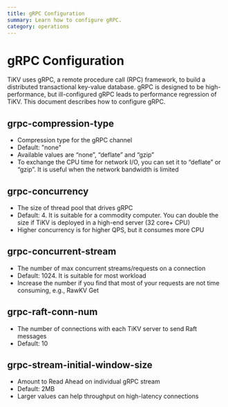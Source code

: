 ```yaml
---
title: gRPC Configuration 
summary: Learn how to configure gRPC.
category: operations
---
```


# gRPC Configuration

TiKV uses gRPC, a remote procedure call (RPC) framework, to build a distributed transactional key-value database. gRPC is designed to be high-performance, but ill-configured gRPC leads to performance regression of TiKV. This document describes how to configure gRPC.

## grpc-compression-type

- Compression type for the gRPC channel
- Default: "none"
- Available values are “none”, “deflate” and “gzip” 
- To exchange the CPU time for network I/O, you can set it to “deflate” or “gzip”. It is useful when the network bandwidth is limited

## grpc-concurrency

- The size of thread pool that drives gRPC
- Default: 4. It is suitable for a commodity computer. You can double the size if TiKV is deployed in a high-end server (32 core+ CPU)
- Higher concurrency is for higher QPS, but it consumes more CPU

## grpc-concurrent-stream

- The number of max concurrent streams/requests on a connection
- Default: 1024. It is suitable for most workload
- Increase the number if you find that most of your requests are not time consuming, e.g., RawKV Get

## grpc-raft-conn-num

- The number of connections with each TiKV server to send Raft messages
- Default: 10

## grpc-stream-initial-window-size

- Amount to Read Ahead on individual gRPC stream
- Default: 2MB
- Larger values can help throughput on high-latency connections
